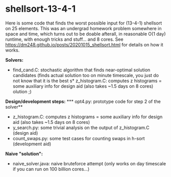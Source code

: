 # shellsort-13-4-1

Here is some code that finds the worst possible input for (13-4-1) shellsort on 25 elements. This was an undergrad homework problem somewhere in space and time, 
which turns out to be doable afterall, in reasonable O(1 day) runtime, with enough tricks and stuff... and 8 cores. See https://dm248.github.io/posts/20201015_shellsort.html for details on how it works.

**Solvers:**
* find_cand.C: stochastic algorithm that finds near-optimal solution candidates (finds actual solution too on minute timescale, you just do not know that it is the best s* z_histogram.C: computes z histograms = some auxiliary info for design aid (also takes ~1.5 days on 8 cores)
olution ;) 

**Design/development steps:**
*** opt4.py: prototype code for step 2 of the solver**
* z_histogram.C: computes z histograms = some auxiliary info for design aid (also takes ~1.5 days on 8 cores)
* y_search.py: some trivial analysis on the output of z_histogram.C (design aid) 
* count_swaps.py: some test cases for counting swaps in h-sort (development aid)  

**Naive "solution":**
* naive_solver.java: naive bruteforce attempt (only works on day timescale if you can run on 100 billion cores...)
